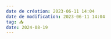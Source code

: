 ```yaml
---
date de création: 2023-06-11 14:04
date de modification: 2023-06-11 14:04
tag: 📥
date: 2024-08-19
---
```

